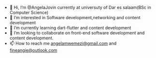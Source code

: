 - 👋 Hi, I’m @AngelaJovin currently at universuty of Dar es salaam(BSc in Computer Science)
- 👀 I’m interested in Software development,networking and content development
- 🌱 I’m currently learning dart-flutter and content development
- 💞️ I’m looking to collaborate on front-end software development and content development. 
- 📫 How to reach me angelamwemezi@gmail.com and fineangie@outlook.com

<!---
AngelaJovin/AngelaJovin is a ✨ special ✨ repository because its `README.md` (this file) appears on your GitHub profile.
You can click the Preview link to take a look at your changes.
--->
